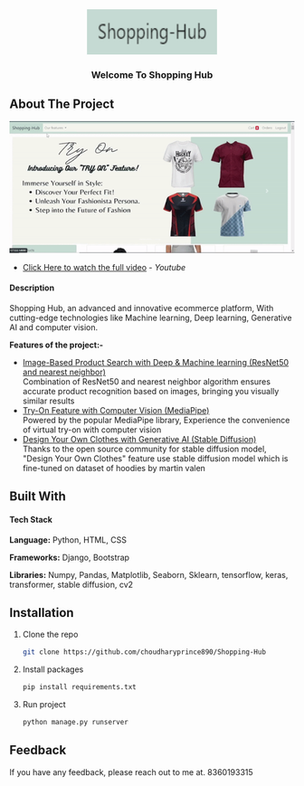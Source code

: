 
<div align="center">
  <a href="/">
    <img src="shopping_hub/uploads/shoppinghub.png" alt="Logo" width="230" height="80">
  </a>
    <h3 align="center">Welcome To Shopping Hub</h3>
</div>

<!-- ABOUT THE PROJECT -->
## About The Project

<img alt="Awesome GitHub Profile Readme" src="shopping_hub/uploads/gif for git.gif"> </img>

- [Click Here to watch the full video](https://youtu.be/inn7iNcB7U4) - *Youtube*

#### Description
Shopping Hub, an advanced and innovative ecommerce platform, With cutting-edge technologies like Machine learning, Deep learning, Generative AI and computer vision.

**Features of the project:-**
- <ins> Image-Based Product Search with Deep & Machine learning (ResNet50 and nearest neighbor) </ins> <br>
   Combination of ResNet50 and nearest neighbor algorithm ensures accurate product recognition based on images, bringing you visually       similar results 
- <ins> Try-On Feature with Computer Vision (MediaPipe) </ins> <br>
   Powered by the popular MediaPipe library, Experience the convenience of virtual try-on with computer vision
- <ins> Design Your Own Clothes with Generative AI (Stable Diffusion) </ins> <br>
   Thanks to the open source community for stable diffusion model, "Design Your Own Clothes" feature use stable diffusion model which is      fine-tuned on dataset of hoodies by martin valen

<!-- Built With -->
## Built With

#### Tech Stack
**Language:** Python, HTML, CSS

**Frameworks:** Django, Bootstrap

**Libraries:** Numpy, Pandas, Matplotlib, Seaborn, Sklearn, tensorflow, keras, transformer, stable diffusion, cv2


<!-- Installation -->
## Installation

1. Clone the repo
   ```sh
   git clone https://github.com/choudharyprince890/Shopping-Hub
   ```
2. Install packages
   ```sh
   pip install requirements.txt
   ```
3. Run project
   ```sh
   python manage.py runserver
   ```

<!-- Feedback -->
## Feedback

If you have any feedback, please reach out to me at. 
8360193315



